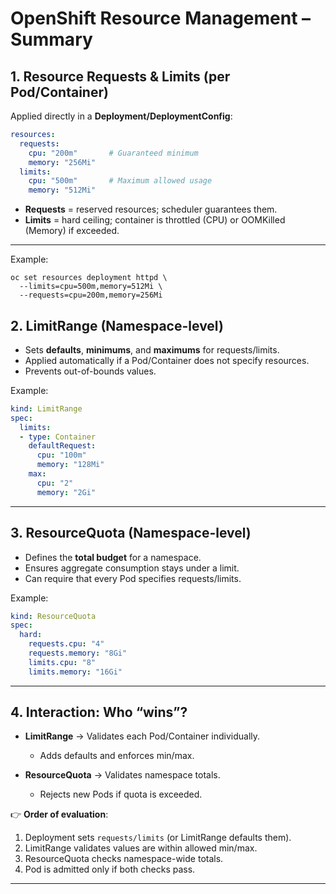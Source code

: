 
# OpenShift Resource Management – Summary

## 1. Resource Requests & Limits (per Pod/Container)

Applied directly in a **Deployment/DeploymentConfig**:

```yaml
resources:
  requests:
    cpu: "200m"       # Guaranteed minimum
    memory: "256Mi"
  limits:
    cpu: "500m"       # Maximum allowed usage
    memory: "512Mi"
```

* **Requests** = reserved resources; scheduler guarantees them.
* **Limits** = hard ceiling; container is throttled (CPU) or OOMKilled (Memory) if exceeded.

---

Example:

```shell
oc set resources deployment httpd \
  --limits=cpu=500m,memory=512Mi \
  --requests=cpu=200m,memory=256Mi
```

## 2. LimitRange (Namespace-level)

* Sets **defaults**, **minimums**, and **maximums** for requests/limits.
* Applied automatically if a Pod/Container does not specify resources.
* Prevents out-of-bounds values.

Example:

```yaml
kind: LimitRange
spec:
  limits:
  - type: Container
    defaultRequest:
      cpu: "100m"
      memory: "128Mi"
    max:
      cpu: "2"
      memory: "2Gi"
```

---

## 3. ResourceQuota (Namespace-level)

* Defines the **total budget** for a namespace.
* Ensures aggregate consumption stays under a limit.
* Can require that every Pod specifies requests/limits.

Example:

```yaml
kind: ResourceQuota
spec:
  hard:
    requests.cpu: "4"
    requests.memory: "8Gi"
    limits.cpu: "8"
    limits.memory: "16Gi"
```

---

## 4. Interaction: Who “wins”?

* **LimitRange** → Validates each Pod/Container individually.

  * Adds defaults and enforces min/max.
* **ResourceQuota** → Validates namespace totals.

  * Rejects new Pods if quota is exceeded.

👉 **Order of evaluation**:

1. Deployment sets `requests/limits` (or LimitRange defaults them).
2. LimitRange validates values are within allowed min/max.
3. ResourceQuota checks namespace-wide totals.
4. Pod is admitted only if both checks pass.

---

